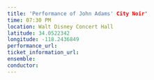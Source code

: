 ```yaml
---
title: 'Performance of John Adams' City Noir'
time: 07:30 PM
location: Walt Disney Concert Hall
latitude: 34.0522342
longitude: -118.2436849
performance_url: 
ticket_information_url: 
ensemble: 
conductor: 
---
```

